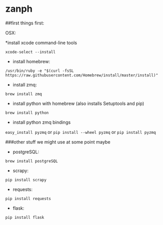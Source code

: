 # zanph

##first things first:

OSX:

*install xcode command-line tools

`xcode-select --install`

* install homebrew:

`/usr/bin/ruby -e "$(curl -fsSL https://raw.githubusercontent.com/Homebrew/install/master/install)"`

* install zmq:

`brew install zmq`

* install python with homebrew (also installs Setuptools and pip)

`brew install python`

* install python zmq bindings

`easy_install pyzmq`
or
`pip install --wheel pyzmq`
or
`pip install pyzmq`

###other stuff we might use at some point maybe
* postgreSQL:

`brew install postgreSQL`

* scrapy:

`pip install scrapy`

* requests:

`pip install requests`

* flask:

`pip install flask`
